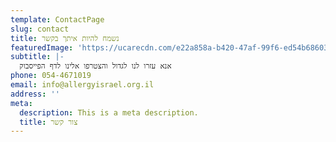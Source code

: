 ```yaml
---
template: ContactPage
slug: contact
title: נשמח להיות איתך בקשר
featuredImage: 'https://ucarecdn.com/e22a858a-b420-47af-99f6-ed54b6860333/'
subtitle: |-
  אנא עזרו לנו לגדול והצטרפו אלינו לדף הפייסבוק 
phone: 054-4671019
email: info@allergyisrael.org.il
address: ''
meta:
  description: This is a meta description.
  title: צור קשר
---
```

#
